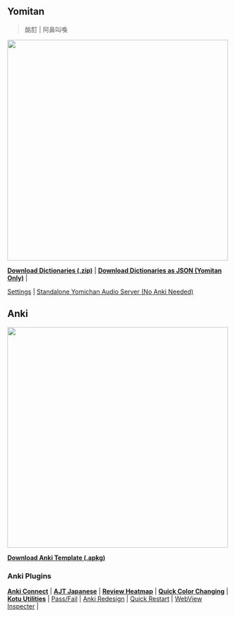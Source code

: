 ## Yomitan
> 酩酊 | 阿鼻叫喚
<img src="https://github.com/user-attachments/assets/5ea1ab5f-a62b-4af9-b5ce-5770ddb5ae5b" width="500px" />

**[Download Dictionaries (.zip)](https://github.com/aramrw/yomichan-dict-css/releases/download/v1.3.0/yomitan-dicts.zip)** |
**[Download Dictionaries as JSON (Yomitan Only)](https://github.com/aramrw/yomichan-dict-css/releases/download/v1.3.0/yomitan-dictionaries-json.rar)** |

[Settings](https://github.com/aramrw/yomichan-dict-css/releases/download/v1.3.0/yomitan-settings-2024-10-21-22-44-30.json) |
[Standalone Yomichan Audio Server (No Anki Needed)](https://github.com/aramrw/yomichan_audio_server)

## Anki
<img src="https://github.com/user-attachments/assets/e3c5cad0-dd9d-4039-9241-0ab1fdce6236" width="500px" />

**[Download Anki Template (.apkg)](https://github.com/aramrw/yomichan-dict-css/releases/download/1.2.0/anki-note.apkg)**

### Anki Plugins
**[Anki Connect](https://ankiweb.net/shared/info/2055492159)** |
**[AJT Japanese](https://ankiweb.net/shared/info/1344485230)** |
**[Review Heatmap](https://ankiweb.net/shared/info/1771074083)** |
**[Quick Color Changing](https://ankiweb.net/shared/info/2491935955)** |
**[Kotu Utilities](https://ankiweb.net/shared/info/1565434616)** |
[Pass/Fail](https://ankiweb.net/shared/info/876946123) |
[Anki Redesign](https://ankiweb.net/shared/info/1959668791) |
[Quick Restart](https://ankiweb.net/shared/info/237169833) |
[WebView Inspecter](https://ankiweb.net/shared/info/31746032) |

